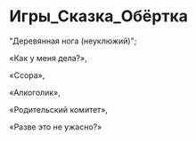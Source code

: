 # Игры\_Сказка\_Oбёртка

"Деревянная нога (неуклюжий)"; &#x20;

«Как у меня дела?»,&#x20;

«Ссора», &#x20;

«Алкоголик»,&#x20;

«Родительский комитет»,&#x20;

«Разве это не ужасно?»
